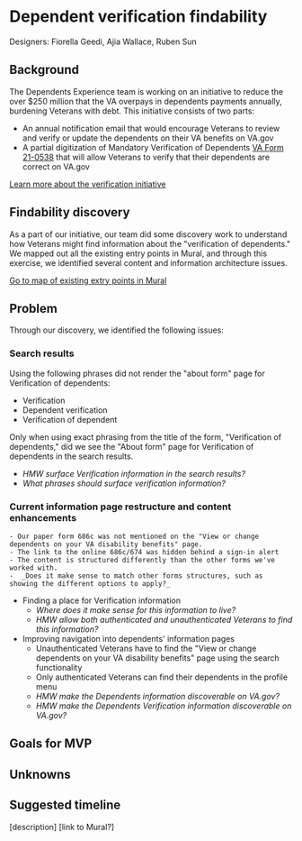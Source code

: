 # Dependent verification findability

Designers: Fiorella Geedi, Ajia Wallace, Ruben Sun

## Background

The Dependents Experience team is working on an initiative to reduce the over $250 million that the VA overpays in dependents payments annually, burdening Veterans with debt. This initiative consists of two parts: 

- An annual notification email that would encourage Veterans to review and verify or update the dependents on their VA benefits on VA.gov
- A partial digitization of Mandatory Verification of Dependents [VA Form 21-0538](https://www.va.gov/find-forms/about-form-21-0538/) that will allow Veterans to verify that their dependents are correct on VA.gov

[Learn more about the verification initiative](https://github.com/department-of-veterans-affairs/va.gov-team/tree/master/products/dependents/dependency_verification)

## Findability discovery

As a part of our initiative, our team did some discovery work to understand how Veterans might find information about the "verification of dependents."  We mapped out all the existing entry points in Mural, and through this exercise, we identified several content and information architecture issues. 

[Go to map of existing extry points in Mural](https://app.mural.co/t/departmentofveteransaffairs9999/m/departmentofveteransaffairs9999/1689863079145/5b97ba9ea11077f983f3413167f6324f11aa04a8?wid=0-1733935267441)

## Problem

Through our discovery, we identified the following issues:

### Search results

Using the following phrases did not render the "about form" page for Verification of dependents:
- Verification
- Dependent verification
- Verification of dependent 

Only when using exact phrasing from the title of the form, "Verification of dependents," did we see the "About form" page for Verification of dependents in the search results.
- _HMW surface Verification information in the search results?_
- _What phrases should surface verification information?_
  
### Current information page restructure and content enhancements

    - Our paper form 686c was not mentioned on the "View or change dependents on your VA disability benefits" page.
    - The link to the online 686c/674 was hidden behind a sign-in alert
    - The content is structured differently than the other forms we've worked with.
    -  _Does it make sense to match other forms structures, such as showing the different options to apply?_
- Finding a place for Verification information
    - _Where does it make sense for this information to live?_
    - _HMW allow both authenticated and unauthenticated Veterans to find this information?_
- Improving navigation into dependents' information pages
    - Unauthenticated Veterans have to find the "View or change dependents on your VA disability benefits" page using the search functionality
    - Only authenticated Veterans can find their dependents in the profile menu
    - _HMW make the Dependents information discoverable on VA.gov?_
    - _HMW make the Dependents Verification information discoverable on VA.gov?_

## Goals for MVP

## Unknowns

## Suggested timeline

[description] [link to Mural?]

